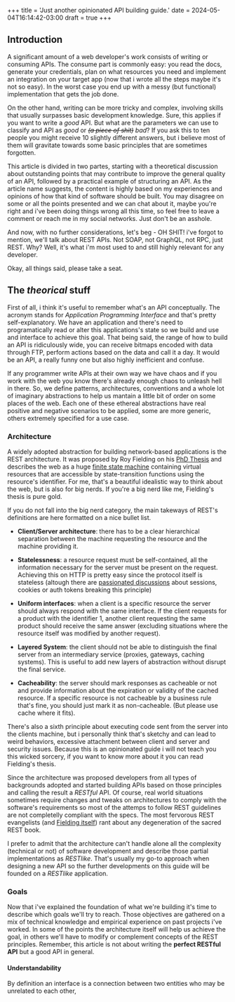 +++
title = 'Just another opinionated API building guide.'
date = 2024-05-04T16:14:42-03:00
draft = true
+++

## Introduction

A significant amount of a web developer's work consists of writing or consuming APIs. The consume part is commonly easy: you read the docs, generate your credentials, plan on what resources you need and implement an integration on your target app (now that i wrote all the steps maybe it's not so easy). In the worst case you end up with a messy (but functional) implementation that gets the job done.

On the other hand, writing can be more tricky and complex, involving skills that usually surpasses basic development knowledge. Sure, this applies if you want to write a _good_ API. But what are the parameters we can use to classify and API as _good_ or _~~(a piece of shit)~~ bad_? If you ask this to ten people you might receive 10 slightly different answers, but i believe most of them will gravitate towards some basic principles that are sometimes forgotten.

This article is divided in two partes, starting with a theoretical discussion about outstanding points that may contribute to improve the general quality of an API, followed by a practical example of structuring an API. As the article name suggests, the content is highly based on my experiences and opinions of how that kind of software should be built. You may disagree on some or all the points presented and we can chat about it, maybe you're right and i've been doing things wrong all this time, so feel free to leave a comment or reach me in my social networks. Just don't be an asshole.

And now, with no further considerations, let's beg - OH SHIT! i've forgot to mention, we'll talk about REST APIs. Not SOAP, not GraphQL, not RPC, just REST. Why? Well, it's what i'm most used to and still highly relevant for any developer.

Okay, all things said, please take a seat.

## The _theorical_ stuff

First of all, i think it's useful to remember what's an API conceptually. The acronym stands for _Application Programming Interface_ and that's pretty self-explanatory. We have an application and there's need to programatically read or alter this applications's state so we build and use and interface to achieve this goal. That being said, the range of how to build an API is ridiculously wide, you can receive bitmaps encoded with data through FTP, perform actions based on the data and call it a day. It would be an API, a really funny one but also highly inefficient and confuse.

If any programmer write APIs at their own way we have chaos and if you work with the web you know there's already enough chaos to unleash hell in there. So, we define patterns, architectures, conventions and a whole lot of imaginary abstractions to help us mantain a little bit of order on some places of the web. Each one of these ethereal abstractions have real positive and negative scenarios to be applied, some are more generic, others extremely specified for a use case.

### Architecture

A widely adopted abstraction for building network-based applications is the REST architecture. It was proposed by Roy Fielding on his [PhD Thesis](https://ics.uci.edu/~fielding/pubs/dissertation/fielding_dissertation.pdf) and describes the web as a huge [finite state machine](https://en.wikipedia.org/wiki/Finite-state_machine) containing virtual resources that are accessible by state-transition functions using the resource's identifier. For me, that's a beautiful idealistic way to think about the web, but is also for big nerds. If you're a big nerd like me, Fielding's thesis is pure gold.

If you do not fall into the big nerd category, the main takeways of REST's definitions are here formatted on a nice bullet list.

- __Client/Server architecture__: there has to be a clear hierarchical separation between the machine requesting the resource and the machine providing it.

- __Statelessness__: a resource request must be self-contained, all the information necessary for the server must be present on the request. Achieving this on HTTP is pretty easy since the protocol itself is stateless (altough there are [passionated discussions](https://stackoverflow.com/questions/6068113/do-sessions-really-violate-restfulness) about sessions, cookies or auth tokens breaking this principle)

- __Uniform interfaces__: when a client is a specific resource the server should always respond with the same interface. If the client requests for a product with the identifier 1, another client requesting the same product should receive the same answer (excluding situations where the resource itself was modified by another request).

- __Layered System__: the client should not be able to distinguish the final server from an intermediary service (proxies, gateways, caching systems). This is useful to add new layers of abstraction without disrupt the final service.

- __Cacheability__: the server should mark responses as cacheable or not and provide information about the expiration or validity of the cached resource. If a specific resource is not cacheable by a business rule that's fine, you should just mark it as non-cacheable. (But please use cache where it fits).

There's also a sixth principle about executing code sent from the server into the clients machine, but i personally think that's sketchy and can lead to weird behaviors, excessive attachment between client and server and security issues. Because this is an opinionated guide i will not teach you this wicked sorcery, if you want to know more about it you can read Fielding's thesis.

Since the architecture was proposed developers from all types of backgrounds adopted and started building APIs based on those principles and calling the result a _RESTful_ API. Of course, real world situations sometimes require changes and tweaks on architectures to comply with the software's requirements so most of the attemps to follow REST guidelines are not completelly compliant with the specs. The most fervorous REST evangelists (and [Fielding itself](https://roy.gbiv.com/untangled/2008/rest-apis-must-be-hypertext-driven)) rant about any degeneration of the sacred REST book.

I prefer to admit that the architecture can't handle alone all the complexity (technical or not) of software development and describe those partial implementations as _RESTlike_. That's usually my go-to approach when designing a new API so the further developments on this guide will be founded on a _RESTlike_ application.

### Goals

Now that i've explained the foundation of what we're building it's time to describe which goals we'll try to reach. Those objectives are gathered on a mix of technical knowledge and empirical experience on past projects i've worked. In some of the points the architecture itself will help us achieve the goal, in others we'll have to modify or complement concepts of the REST principles. Remember, this article is not about writing the __perfect RESTful API__ but a good API in general.

#### Understandability

By definition an interface is a connection between two entities who may be unrelated to each other,

<!-- Uma parte significativa do trabalho de uma pessoa programadora que trabalhe com a web é escrever ou consumir APIs. Consumir costuma ser simples, você lê a documentação, gera suas credenciais, planeja quais recursos precisa consumir e implementar a integração na sua aplicação alvo (ok, talvez não tão simples assim). No pior dos casos você vai acabar com uma implementação um pouco confusa mas que ainda assim provavelmente irá funcionar e fazer o trabalho a que se propõe. -->

<!-- Escrever, por outro lado, é uma tarefa muito mais complexa e envolve habilidades que muitas vezes ultrapassam o conhecimento técnico mais comum. Claro, isso se você quiser escrever uma _boa_ API. Mas quais são exatamente os parâmetros que podemos usar para classificar uma API como _boa_? Se você perguntar isso para 10 pessoas talvez você receba 10 respostas ligeiramente diferentes, mas acredito que a maior delas irá gravitar em torno de alguns princípios básicos que muitas vezes são conhecidos mas não são priorizados.

Esse artigo se divide em duas partes, iniciando com uma discussão teórica sobre pontos destacáveis que podem contribuir para a qualidade geral de uma API, seguido de um exemplo prático de estruturação de uma API REST -->

<!-- ### Compreensibilidade

Como o acrônimo sugere, uma API é uma interface entre sua aplicação e o mundo exterior, e toda interface para ser útil precisa ser compreensível, esse é o primeiro desafio de escrever uma API: outras pessoas precisam ser capazes de extrair informação sem precisar te consultar sobre a estrutura toda da API. -->